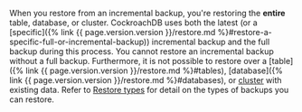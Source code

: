 When you restore from an incremental backup, you're restoring the **entire** table, database, or cluster. CockroachDB uses both the latest (or a [specific]({% link {{ page.version.version }}/restore.md %}#restore-a-specific-full-or-incremental-backup)) incremental backup and the full backup during this process. You cannot restore an incremental backup without a full backup. Furthermore, it is not possible to restore over a [table]({% link {{ page.version.version }}/restore.md %}#tables), [database]({% link {{ page.version.version }}/restore.md %}#databases), or [cluster](restore.html#full-cluster) with existing data. Refer to [Restore types](restore.html#restore-types) for detail on the types of backups you can restore.
